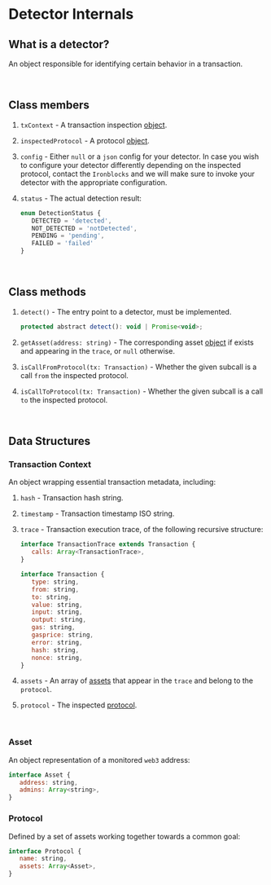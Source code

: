 # Detector Internals

## What is a detector?
An object responsible for identifying certain behavior in a transaction.

<br>

## Class members
1. `txContext` - A transaction inspection [object](#transaction-context).

2. `inspectedProtocol` - A protocol [object](#protocol).

3. `config` - Either `null` or a `json` config for your detector.
In case you wish to configure your detector differently depending on the inspected protocol, contact the `Ironblocks` and we will make sure to invoke your detector with the appropriate configuration.

4. `status` - The actual detection result:
   ```js
   enum DetectionStatus {
      DETECTED = 'detected',
      NOT_DETECTED = 'notDetected',
      PENDING = 'pending',
      FAILED = 'failed'
   }
   ```

<br>

## Class methods
1. `detect()` - The entry point to a detector, must be implemented.
   ```js
   protected abstract detect(): void | Promise<void>;
   ```

2. `getAsset(address: string)` - The corresponding asset [object](#asset) if exists and appearing in the `trace`, or `null` otherwise.

3. `isCallFromProtocol(tx: Transaction)` - Whether the given subcall is a call `from` the inspected protocol.

4. `isCallToProtocol(tx: Transaction)` - Whether the given subcall is a call `to` the inspected protocol.

<br>

## Data Structures

### Transaction Context
An object wrapping essential transaction metadata, including:

1. `hash` - Transaction hash string.

2. `timestamp` - Transaction timestamp ISO string.

3. `trace` - Transaction execution trace, of the following recursive structure:
   ```js
   interface TransactionTrace extends Transaction {
      calls: Array<TransactionTrace>,
   }

   interface Transaction {
      type: string,
      from: string,
      to: string,
      value: string,
      input: string,
      output: string,
      gas: string,
      gasprice: string,
      error: string,
      hash: string,
      nonce: string,
   }
   ```

4. `assets` - An array of [assets](#asset) that appear in the `trace` and belong to the `protocol`.

5. `protocol` - The inspected [protocol](#protocol).

<br>

### Asset
An object representation of a monitored `web3` address:
   ```js
   interface Asset {
      address: string,
      admins: Array<string>,
   }
   ```

### Protocol
Defined by a set of assets working together towards a common goal:
   ```js
   interface Protocol {
      name: string,
      assets: Array<Asset>,
   }
   ```
